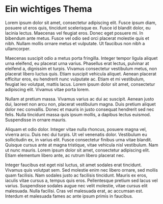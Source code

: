 # Ein wichtiges Thema

Lorem ipsum dolor sit amet, consectetur adipiscing elit. Fusce ipsum diam, posuere ut eros quis, tincidunt scelerisque ex. Fusce id blandit dolor, eu lacinia lectus. Maecenas vel feugiat eros. Donec eget posuere mi. In bibendum ante metus. Fusce vel odio sed orci placerat molestie quis et nibh. Nullam mollis ornare metus et vulputate. Ut faucibus non nibh a ullamcorper.

Maecenas suscipit odio a metus porta fringilla. Integer tempor ligula aliquet urna eleifend, eu placerat urna varius. Phasellus erat lectus, pulvinar at eleifend a, dignissim et turpis. Vivamus consectetur vestibulum metus, non placerat libero luctus quis. Etiam suscipit vehicula aliquet. Aenean placerat efficitur eros, eu hendrerit nunc vulputate ac. Etiam et mi vestibulum, feugiat leo volutpat, mattis lacus. Lorem ipsum dolor sit amet, consectetur adipiscing elit. Vivamus vitae porta lorem.

Nullam at pretium massa. Vivamus varius ac dui ac suscipit. Aenean justo dui, laoreet non arcu non, placerat vestibulum magna. Duis pretium aliquet dolor nec convallis. Donec et mauris in justo consequat hendrerit sed nec felis. Nulla tincidunt massa quis ipsum mollis, a dapibus lectus euismod. Suspendisse in ornare mauris.

Aliquam et odio dolor. Integer vitae nulla rhoncus, posuere magna vel, viverra arcu. Duis nec dui turpis. Ut vel venenatis dolor. Vestibulum eu sollicitudin ex, in varius elit. Fusce consectetur finibus urna vitae blandit. Quisque cursus ante at magna tristique, vitae vehicula nisl vestibulum. Nam ut nunc mauris. Lorem ipsum dolor sit amet, consectetur adipiscing elit. Etiam elementum libero ante, ac rutrum libero placerat nec.

Integer faucibus est eget nisl luctus, sit amet sodales erat tincidunt. Vivamus quis volutpat sem. Sed molestie enim nec libero ornare, sed mollis quam facilisis. Nam sodales justo ac facilisis tincidunt. Mauris ex eros, iaculis vitae cursus a, tempus quis eros. Pellentesque pretium sed lacus vel varius. Suspendisse sodales augue nec velit molestie, vitae cursus elit malesuada. Nulla facilisi. Cras vel malesuada erat, ac accumsan est. Interdum et malesuada fames ac ante ipsum primis in faucibus.